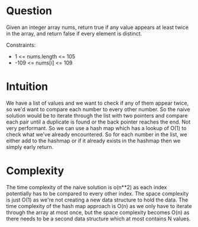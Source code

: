 # Question

Given an integer array nums, return true if any value appears at least twice in the array, and return false if every element is distinct.

Constraints:

- 1 <= nums.length <= 105
- -109 <= nums[i] <= 109

# Intuition

We have a list of values and we want to check if any of them appear twice, so we'd want to compare each number to every other number. So the naive solution would be to iterate through the list with two pointers and compare each pair until a duplicate is found or the back pointer reaches the end. Not very performant. So we can use a hash map which has a lookup of O(1) to check what we've already encountered. So for each number in the list, we either add to the hashmap or if it already exists in the hashmap then we simply early return.

# Complexity

The time complexity of the naive solution is o(n\*\*2) as each index potentially has to be compared to every other index. The space complexity is just O(1) as we're not creating a new data structure to hold the data. The time complexity of the hash map approach is O(n) as we only have to iterate through the array at most once, but the space complexity becomes O(n) as there needs to be a second data structure which at most contains N values.
